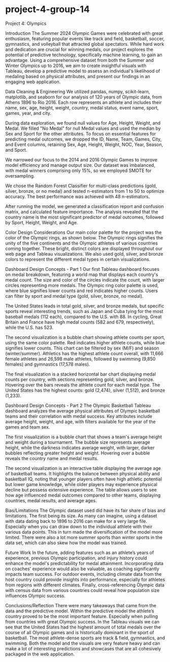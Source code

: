 # project-4-group-14
Project 4: Olympics

Introduction
The Summer 2024 Olympic Games were celebrated with great enthusiasm, featuring popular events like track and field, basketball, soccer, gymnastics, and volleyball that attracted global spectators. While hard work and dedication are crucial for winning medals, our project explores the potential of predictive technology, specifically machine learning, to gain an advantage. Using a comprehensive dataset from both the Summer and Winter Olympics up to 2016, we aim to create insightful visuals with Tableau, develop a predictive model to assess an individual's likelihood of medaling based on physical attributes, and present our findings in an engaging web application.


Data Cleaning & Engineering
We utilized pandas, numpy, scikit-learn, matplotlib, and seaborn for our analysis of 120 years of Olympic data, from Athens 1896 to Rio 2016. Each row represents an athlete and includes their name, sex, age, height, weight, country, medal status, event name, sport, games, year, and city.

During data exploration, we found null values for Age, Height, Weight, and Medal. We filled "No Medal" for null Medal values and used the median by Sex and Sport for the other attributes. To focus on essential features for predicting medal outcomes, we dropped the ID, Name, Team, Games, City, and Event columns, retaining Sex, Age, Height, Weight, NOC, Year, Season, and Sport.

We narrowed our focus to the 2014 and 2016 Olympic Games to improve model efficiency and manage output size. Our dataset was imbalanced, with medal winners comprising only 15%, so we employed SMOTE for oversampling.

We chose the Random Forest Classifier for multi-class predictions (gold, silver, bronze, or no medal) and tested n-estimators from 1 to 50 to optimize accuracy. The best performance was achieved with 48 n-estimators.

After running the model, we generated a classification report and confusion matrix, and calculated feature importance. The analysis revealed that the country name is the most significant predictor of medal outcomes, followed by Sport, Height, Weight, and Age.


Color Design Considerations
Our main color palette for the project was the color of the Olympic rings, as shown below. The Olympic rings signifies the unity of the five continents and the Olympic athletes of various countries coming together. These bright, distinct colors are displayed throughout our web page and Tableau visualizations. We also used gold, silver, and bronze colors to represent the different medal types in certain visualizations. 


Dashboard Design Concepts - Part 1
Our first Tableau dashboard focuses on medal breakdown, featuring a world map that displays each country's medal count. The size and color of the circles indicate the count, with larger circles representing more medals. The Olympic ring color palette is used, where blue signifies lower counts and red indicates higher counts. Users can filter by sport and medal type (gold, silver, bronze, no medal).

The United States leads in total gold, silver, and bronze medals, but specific sports reveal interesting trends, such as Japan and Cuba tying for the most baseball medals (112 each), compared to the U.S. with 88. In cycling, Great Britain and France have high medal counts (582 and 679, respectively), while the U.S. has 523.

The second visualization is a bubble chart showing athlete counts per sport, using the same color palette. Red indicates higher athlete counts, while blue signifies lower counts. This chart can be filtered by sex (M/F) and season (winter/summer). Athletics has the highest athlete count overall, with 11,666 female athletes and 26,598 male athletes, followed by swimming (9,850 females) and gymnastics (17,578 males).

The final visualization is a stacked horizontal bar chart displaying medal counts per country, with sections representing gold, silver, and bronze. Hovering over the bars reveals the athlete count for each medal type. The United States has the highest counts: gold (2,474), silver (1,512), and bronze (1,233).


Dashboard Design Concepts - Part 2
The Olympic Basketball Tableau dashboard analyzes the average physical attributes of Olympic basketball teams and their correlation with medal success. Key attributes include average height, weight, and age, with filters available for the year of the games and team sex.

The first visualization is a bubble chart that shows a team's average height and weight during a tournament. The bubble size represents average height, while the darkness indicates average weight, with larger, darker bubbles reflecting greater height and weight. Hovering over a bubble reveals the country name and medal results.

The second visualization is an interactive table displaying the average age of basketball teams. It highlights the balance between physical ability and basketball IQ, noting that younger players often have high athletic potential but lower game knowledge, while older players may experience physical decline but possess extensive experience. The table allows users to see how age influenced medal outcomes compared to other teams, displaying countries, medal results, and average ages.


Bias/Limitations
The Olympic dataset used did have its fair share of bias and limitations. The first being its size. As many can imagine, using a dataset with data dating back to 1896 to 2016 can make for a very large file. Especially when you can draw down to the individual athlete with their various data points. This in turn made the diversification of the model more limited. There were also a lot more summer sports than winter sports in the data set, which can also skew how the model was trained.


Future Work
In the future, adding features such as an athlete’s years of experience, previous Olympic participation, and injury history could enhance the model's predictability for medal attainment. Incorporating data on coaches' experience would also be valuable, as coaching significantly impacts team success. For outdoor events, including climate data from the host country could provide insights into performance, especially for athletes from regions with different climates. Finally, cross-referencing Olympic data with census data from various countries could reveal how population size influences Olympic success.


Conclusions/Reflection
There were many takeaways that came from the data and the predictive model. Within the predictive model the athlete’s country proved to be the most important feature. Especially when pulling from countries with great Olympic success. In the Tableau visuals we can see that the United States had the highest amount of total medals over the course of all Olympic games and is historically dominant in the sport of basketball. The most athlete-dense sports are track & field, gymnastics, and swimming. Both the model and the visuals are very feature heavy and can make a lot of interesting predictions and showcases that are all cohesively packaged in the web application.
